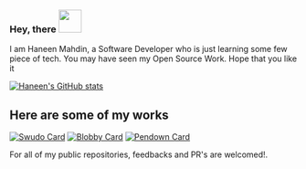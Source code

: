 ### Hey, there <img height="40px" src="https://camo.githubusercontent.com/e8e7b06ecf583bc040eb60e44eb5b8e0ecc5421320a92929ce21522dbc34c891/68747470733a2f2f6d656469612e67697068792e636f6d2f6d656469612f6876524a434c467a6361737252346961377a2f67697068792e676966"/>
I am Haneen Mahdin, a Software Developer who is just learning some few piece of tech.
You  may have seen my Open Source Work. Hope that you like it

[![Haneen's GitHub stats](https://github-readme-stats.vercel.app/api?username=haneenmahd)](https://github.com/anuraghazra/github-readme-stats)

## Here are some of my works
[![Swudo Card](https://github-readme-stats.vercel.app/api/pin/?username=swudots&repo=swudo)](https://github.com/swudots/swudo)
[![Blobby Card](https://github-readme-stats.vercel.app/api/pin/?username=haneenmahd&repo=blobby)](https://github.com/haneenmahd/blobby)
[![Pendown Card](https://github-readme-stats.vercel.app/api/pin/?username=haneenmahd&repo=markdown-previewer)](https://github.com/haneenmahd/markdown-previewer)

For all of my public repositories, feedbacks and PR's are welcomed!.
